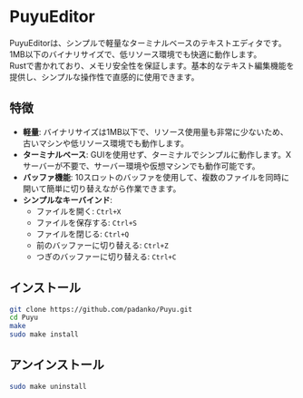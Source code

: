 # PuyuEditor

PuyuEditorは、シンプルで軽量なターミナルベースのテキストエディタです。1MB以下のバイナリサイズで、低リソース環境でも快適に動作します。<br>
Rustで書かれており、メモリ安全性を保証します。基本的なテキスト編集機能を提供し、シンプルな操作性で直感的に使用できます。

## 特徴

- **軽量**: バイナリサイズは1MB以下で、リソース使用量も非常に少ないため、古いマシンや低リソース環境でも動作します。
- **ターミナルベース**: GUIを使用せず、ターミナルでシンプルに動作します。Xサーバーが不要で、サーバー環境や仮想マシンでも動作可能です。
- **バッファ機能**: 10スロットのバッファを使用して、複数のファイルを同時に開いて簡単に切り替えながら作業できます。
- **シンプルなキーバインド**:
  - ファイルを開く: `Ctrl+X`
  - ファイルを保存する: `Ctrl+S`
  - ファイルを閉じる: `Ctrl+Q`
  - 前のバッファーに切り替える: `Ctrl+Z`
  - つぎのバッファーに切り替える: `Ctrl+C`

## インストール

```bash
git clone https://github.com/padanko/Puyu.git
cd Puyu
make
sudo make install
```

## アンインストール

```bash
sudo make uninstall
```